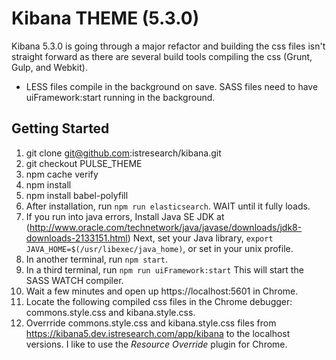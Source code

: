# Kibana THEME (5.3.0)

Kibana 5.3.0 is going through a major refactor and building the css files isn't straight forward as there are several build tools compiling the css (Grunt, Gulp, and Webkit).  

- LESS files compile in the background on save. SASS files need to have uiFramework:start running in the background. 

## Getting Started
1. git clone git@github.com:istresearch/kibana.git
2. git checkout PULSE_THEME
3. npm cache verify
4. npm install
5. npm install babel-polyfill
5. After installation, run `npm run elasticsearch`. WAIT until it fully loads.
6. If you run into java errors, Install Java SE JDK at (http://www.oracle.com/technetwork/java/javase/downloads/jdk8-downloads-2133151.html) Next, set your Java library, `export JAVA_HOME=$(/usr/libexec/java_home)`, or set in your unix profile.
7. In another terminal, run  `npm start`.
8. In a third terminal, run `npm run uiFramework:start` This will start the SASS WATCH compiler.
9. Wait a few minutes and open up https://localhost:5601 in Chrome.
10. Locate the following compiled css files in the Chrome debugger: commons.style.css and kibana.style.css.
11. Overrride commons.style.css and kibana.style.css files from https://kibana5.dev.istresearch.com/app/kibana to the localhost versions.  I like to use the *Resource Override* plugin for Chrome.